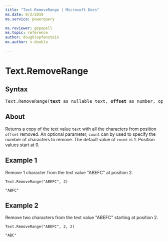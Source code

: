 ```yaml
---
title: "Text.RemoveRange | Microsoft Docs"
ms.date: 8/2/2019
ms.service: powerquery

ms.reviewer: gepopell
ms.topic: reference
author: dougklopfenstein
ms.author: v-douklo

---
```

# Text.RemoveRange

## Syntax

<pre>
Text.RemoveRange(<b>text</b> as nullable text, <b>offset</b> as number, optional <b>count</b> as nullable number) as nullable text
</pre>
  
## About  
Returns a copy of the text value `text` with all the characters from position `offset` removed. An optional parameter, `count` can by used to specify the number of characters to remove. The default value of `count` is 1. Position values start at 0.

## Example 1
Remove 1 character from the text value "ABEFC" at position 2.

```powerquery-m
Text.RemoveRange("ABEFC", 2)
```

`"ABFC"`

## Example 2
Remove two characters from the text value "ABEFC" starting at position 2.

```powerquery-m
Text.RemoveRange("ABEFC", 2, 2)
```

`"ABC"`
